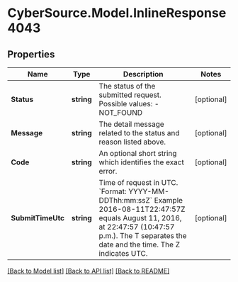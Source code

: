 # CyberSource.Model.InlineResponse4043
## Properties

Name | Type | Description | Notes
------------ | ------------- | ------------- | -------------
**Status** | **string** | The status of the submitted request.   Possible values: - NOT_FOUND | [optional] 
**Message** | **string** | The detail message related to the status and reason listed above. | [optional] 
**Code** | **string** | An optional short string which identifies the exact error. | [optional] 
**SubmitTimeUtc** | **string** | Time of request in UTC. &#x60;Format: YYYY-MM-DDThh:mm:ssZ&#x60;  Example 2016-08-11T22:47:57Z equals August 11, 2016, at 22:47:57 (10:47:57 p.m.). The T separates the date and the time. The Z indicates UTC.  | [optional] 

[[Back to Model list]](../README.md#documentation-for-models) [[Back to API list]](../README.md#documentation-for-api-endpoints) [[Back to README]](../README.md)

